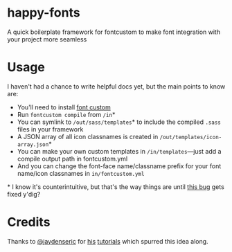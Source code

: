 happy-fonts
===========

A quick boilerplate framework for fontcustom to make font integration with your project more seamless

Usage
=====

I haven't had a chance to write helpful docs yet, but the main points to know are:
- You'll need to install [font custom](http://fontcustom.com/)
- Run `fontcustom compile` from `/in`\*
- You can symlink to `/out/sass/templates`\* to include the compiled `.sass` files in your framework
- A JSON array of all icon classnames is created in `/out/templates/icon-array.json`\*
- You can make your own custom templates in `/in/templates`—just add a compile output path in fontcustom.yml
- And you can change the font-face name/classname prefix for your font name/icon classnames in `in/fontcustom.yml`

\* I know it's counterintuitive, but that's the way things are until [this bug](https://github.com/FontCustom/fontcustom/issues/195#issuecomment-38879690) gets fixed y'dig?

Credits
=======

Thanks to [@jaydenseric](https://twitter.com/jaydenseric) for [his](http://jaydenseric.com/blog/fun-with-sass-and-font-icons) [tutorials](http://jaydenseric.com/blog/font-icons-like-a-boss-with-sass-and-font-custom) which spurred this idea along. 
